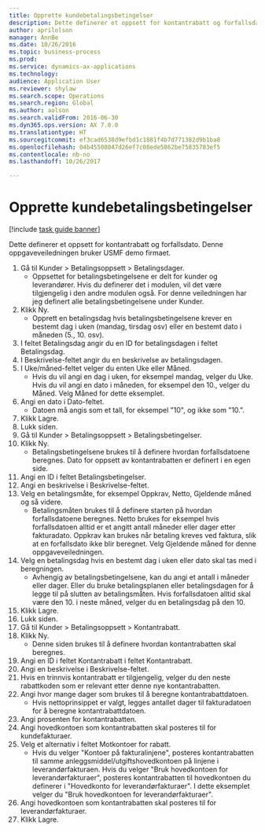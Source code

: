 ```yaml
--- 
title: Opprette kundebetalingsbetingelser
description: Dette definerer et oppsett for kontantrabatt og forfallsdato.
author: aprilolson
manager: AnnBe
ms.date: 10/26/2016
ms.topic: business-process
ms.prod: 
ms.service: dynamics-ax-applications
ms.technology: 
audience: Application User
ms.reviewer: shylaw
ms.search.scope: Operations
ms.search.region: Global
ms.author: aolson
ms.search.validFrom: 2016-06-30
ms.dyn365.ops.version: AX 7.0.0
ms.translationtype: HT
ms.sourcegitcommit: ef3cad6538d9efbd1c1881f4b7d771382d9b1ba8
ms.openlocfilehash: 04b45508047d26ef7c08ede5862be75835783ef5
ms.contentlocale: nb-no
ms.lasthandoff: 10/26/2017

---
```

# <a name="establish-customer-payment-terms"></a>Opprette kundebetalingsbetingelser

[!include [task guide banner](../../includes/task-guide-banner.md)]

Dette definerer et oppsett for kontantrabatt og forfallsdato. Denne oppgaveveiledningen bruker USMF demo firmaet.

1. Gå til Kunder > Betalingsoppsett > Betalingsdager.
    * Oppsettet for betalingsbetingelsene er delt for kunder og leverandører. Hvis du definerer det i modulen, vil det være tilgjengelig i den andre modulen også. For denne veiledningen har jeg definert alle betalingsbetingelsene under Kunder.  
2. Klikk Ny.
    * Opprett en betalingsdag hvis betalingsbetingelsene krever en bestemt dag i uken (mandag, tirsdag osv) eller en bestemt dato i måneden (5., 10. osv).  
3. I feltet Betalingsdag angir du en ID for betalingsdagen i feltet Betalingsdag.
4. I Beskrivelse-feltet angir du en beskrivelse av betalingsdagen.
5. I Uke/måned-feltet velger du enten Uke eller Måned.
    * Hvis du vil angi en dag i uken, for eksempel mandag, velger du Uke. Hvis du vil angi en dato i måneden, for eksempel den 10., velger du Måned. Velg Måned for dette eksemplet.  
6. Angi en dato i Dato-feltet.
    * Datoen må angis som et tall, for eksempel "10", og ikke som "10.".  
7. Klikk Lagre.
8. Lukk siden.
9. Gå til Kunder > Betalingsoppsett > Betalingsbetingelser.
10. Klikk Ny.
    * Betalingsbetingelsene brukes til å definere hvordan forfallsdatoene beregnes. Dato for oppsett av kontantrabatten er definert i en egen side.  
11. Angi en ID i feltet Betalingsbetingelser.
12. Angi en beskrivelse i Beskrivelse-feltet.
13. Velg en betalingsmåte, for eksempel Oppkrav, Netto, Gjeldende måned og så videre.
    * Betalingsmåten brukes til å definere starten på hvordan forfallsdatoene beregnes.  Netto brukes for eksempel hvis forfallsdatoen alltid er et angitt antall måneder eller dager etter fakturadato. Oppkrav kan brukes når betaling kreves ved faktura, slik at en forfallsdato ikke blir beregnet. Velg Gjeldende måned for denne oppgaveveiledningen.  
14. Velg en betalingsdag hvis en bestemt dag i uken eller dato skal tas med i beregningen.
    * Avhengig av betalingsbetingelsene, kan du angi et antall i måneder eller dager. Eller du bruke betalingsplanen eller betalingsdagen for å legge til på slutten av betalingsmåten. Hvis forfallsdatoen alltid skal være den 10. i neste måned, velger du en betalingsdag på den 10.  
15. Klikk Lagre.
16. Lukk siden.
17. Gå til Kunder > Betalingsoppsett > Kontantrabatt.
18. Klikk Ny.
    * Denne siden brukes til å definere hvordan kontantrabatten skal beregnes.  
19. Angi en ID i feltet Kontantrabatt i feltet Kontantrabatt.
20. Angi en beskrivelse i Beskrivelse-feltet.
21. Hvis en trinnvis kontantrabatt er tilgjengelig, velger du den neste rabattkoden som er relevant etter denne nye kontantrabatten.
22. Angi hvor mange dager som brukes til å beregne kontantrabattdatoen.
    * Hvis nettoprinsippet er valgt, legges antallet dager til fakturadatoen for å beregne kontantrabattdatoen.  
23. Angi prosenten for kontantrabatten.
24. Angi hovedkontoen som kontantrabatten skal posteres til for kundefakturaer.
25. Velg et alternativ i feltet Motkontoer for rabatt.
    * Hvis du velger "Kontoer på fakturalinjene", posteres kontantrabatten til samme anleggsmiddel/utgiftshovedkontoen på linjene i leverandørfakturaen. Hvis du velger "Bruk hovedkontoen for leverandørfakturaer", posteres kontantrabatten til hovedkontoen du definerer i "Hovedkonto for leverandørfakturaer". I dette eksemplet velger du "Bruk hovedkontoen for leverandørfakturaer".  
26. Angi hovedkontoen som kontantrabatten skal posteres til for leverandørfakturaer.
27. Klikk Lagre.


